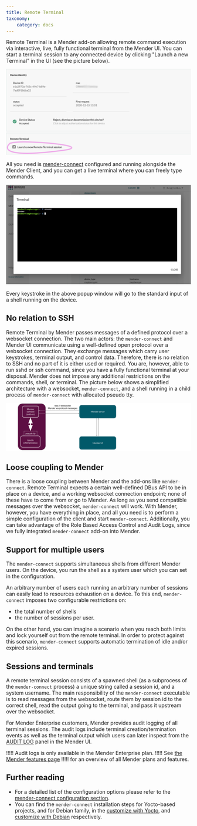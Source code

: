 ```yaml
---
title: Remote Terminal
taxonomy:
    category: docs
---
```


Remote Terminal is a Mender add-on allowing remote command execution
via interactive, live, fully functional terminal from the Mender UI.
You can start a terminal session to any connected
device by clicking "Launch a new Terminal" in the UI (see the picture
below).

![launch-termninal](launch-new-termninal.png)

All you need is 
[mender-connect](../../10.Downloads/docs.md#remote-terminal-add-on)
configured and running alongside the Mender Client, and you can
get a live terminal where you can freely type commands.

![whoami-mender](whoami-mender.png)

Every keystroke in the above popup window will go to the standard input
of a shell running on the device.

## No relation to SSH

Remote Terminal by Mender passes messages of a defined protocol over
a websocket connection. The two main actors: the `mender-connect` and Mender UI
communicate using a well-defined open protocol over a websocket connection.
They exchange messages which carry user keystrokes, terminal output,
and control data. Therefore, there is no relation to SSH and no part
of it is either used or required. You are, however, able to run sshd or ssh
command, since you have a fully functional terminal at your disposal.
Mender does not impose any additional restrictions on the commands,
shell, or terminal. The picture below shows a simplified architecture
with a websocket, `mender-connect`, and a shell running in a child process
of `mender-connect` with allocated pseudo tty.

![mender-connect-and-ws](mender-connect-and-ws.png)

## Loose coupling to Mender

There is a loose coupling between Mender and the add-ons like `mender-connect`.
Remote Terminal expects a certain well-defined DBus API to be in place
on a device, and a working websocket connection endpoint; none of these
have to come from or go to Mender.
As long as you send compatible messages over the websocket, `mender-connect` will work.
With Mender, however, you have everything in place, and all you need
is to perform a simple configuration of the client and start `mender-connect`.
Additionally, you can take advantage of the Role Based Access Control
and Audit Logs, since we fully integrated `mender-connect` add-on into Mender.

## Support for multiple users

The `mender-connect` supports simultaneous shells from different Mender users.
On the device, you run the shell as a system user which you can set
in the configuration.

An arbitrary number of users each running an arbitrary number of sessions
can easily lead to resources exhaustion on a device. To this end, `mender-connect`
imposes two configurable restrictions on:
* the total number of shells
* the number of sessions per user.

On the other hand, you can imagine a scenario when you reach
both limits and lock yourself out from the remote terminal.
In order to protect against this scenario, `mender-connect` supports automatic termination
of idle and/or expired sessions.

## Sessions and terminals

A remote terminal session consists of a spawned shell (as a subprocess of
the `mender-connect` process) a unique string called a session id, and a system username.
The main responsibility of the `mender-connect` executable
is to read messages from the websocket, route them by session id
to the correct shell, read the output going to the terminal,
and pass it upstream over the websocket.

For Mender Enterprise customers, Mender provides audit logging of all terminal
sessions. The audit logs include terminal creation/termination events as well as
the terminal output which users can later inspect from the
[AUDIT LOG](https://hosted.mender.io/ui/#/auditlog) panel in the Mender UI.

!!!!! Audit logs is only available in the Mender Enterprise plan.
!!!!! See [the Mender features page](https://mender.io/product/features?target=_blank)
!!!!! for an overview of all Mender plans and features.

## Further reading

* For a detailed list of the configuration options please refer to the
[mender-connect configuration section](../90.Mender-Connect/docs.md#remote-terminal-configuration).
* You can find the `mender-connect` installation steps for Yocto-based projects,
and for Debian family,
in the [customize with Yocto](../../05.System-updates-Yocto-Project/05.Customize-Mender/docs.md#mender-connect),
and [customize with Debian](../../04.System-updates-Debian-family/03.Customize-Mender/docs.md) respectively.

